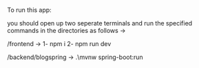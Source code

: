 To run this app:

you should open up two seperate terminals and run the specified commands in the directories as follows ->

/frontend -> 1- npm i 
			 2- npm run dev

/backend/blogspring -> .\mvnw spring-boot:run